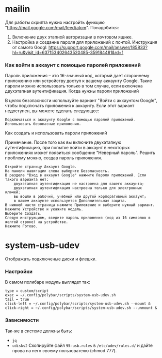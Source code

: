 # mailin

Для работы скрипта нужно настройть функцию "https://mail.google.com/mail/feed/atom".
Понадобится:
  1. Включение двух этапной авторизации в почтовом ящике.
  2. Настройка и создание пароля для приложений с почтой.
Инструкция от самого Googl: https://support.google.com/mail/answer/185833?hl=ru&visit_id=637153402643520485-359184481&rd=1

### Как войти в аккаунт с помощью паролей приложений

Пароль приложения – это 16-значный код, который дает стороннему приложению или устройству доступ к вашему аккаунту Google. Такие пароли можно использовать только в том случае, если включена двухэтапная аутентификация.
Когда нужны пароли приложений

В целях безопасности используйте вариант "Войти с аккаунтом Google", чтобы подключать приложения к аккаунту. Если этот вариант недоступен, вы можете сделать следующее:

    Подключаться к аккаунту Google с помощью паролей приложений.
    Использовать безопасные приложения.

Как создать и использовать пароли приложений

Примечание. После того как вы включите двухэтапную аутентификацию, при попытке войти в аккаунт в некоторых приложениях может появиться сообщение "Неверный пароль". Решить проблему можно, создав пароль приложения.

    Откройте страницу Аккаунт Google.
    На панели навигации слева выберите Безопасность.
    В разделе "Вход в аккаунт Google" нажмите Пароли приложений. Если такого варианта нет:
        двухэтапная аутентификация не настроена для вашего аккаунта;
        двухэтапная аутентификация настроена только для электронных ключей;
        вы вошли в рабочий, учебный или другой корпоративный аккаунт;
        в вашем аккаунте используется Дополнительная защита.
    В нижней части страницы нажмите Приложение и выберите нужный вариант.
    Нажмите Устройство и укажите модель.
    Выберите Создать.
    Следуя инструкциям, введите пароль приложения (код из 16 символов в желтой строке) на устройстве.
    Нажмите Готово.

# system-usb-udev
Отображать подключеные диски и флешки.
### Настройки
В самом полибаре модуль выглядет так:

```[module/system-usb-udev]
type = custom/script
exec = ~/.config/polybar/scripts/system-usb-udev.sh
tail = true
click-left = ~/.config/polybar/scripts/system-usb-udev.sh --mount &
click-right = ~/.config/polybar/scripts/system-usb-udev.sh --unmount &
```
### Зависимости
Так-же в системе должны быть:
* `jq`
* `udisks2`
Скопируйте файл `95-usb.rules` в `/etc/udev/rules.d/` и дайте прова на него своему пользователю (chmod 777).
